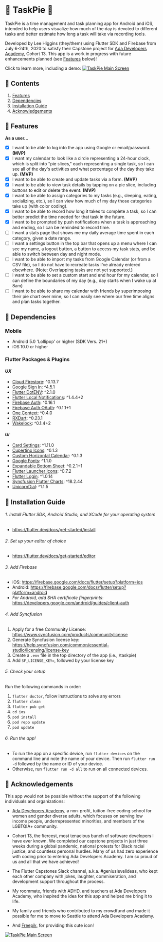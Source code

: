 # 🥧 TaskPie 🥧

TaskPie is a time management and task planning app for Android and iOS, intended to help users visualize how much of the day is devoted to different tasks and
better estimate how long a task will take via recording tools.

Developed by Lee Higgins (they/them) using Flutter SDK and Firebase from July 6-24th, 2020 to satisfy their Capstone project for [Ada Developers Academy](https://adadevelopersacademy.org/), Cohort 13. This app is a work in progress with future enhancements planned (see [Features](#features) below)!

Click to learn more, including a demo:
[![TaskPie Main Screen](https://i.imgur.com/tqwuaWn.png)](https://youtu.be/-evC9avD0hI)

## 🥧 Contents

1. [Features](#features)
2. [Dependencies](#dependencies)
3. [Installation Guide](#installation-guide)
4. [Acknowledgements](#acknowledgements)

## 🥧 Features

**As a user...**
- [x] I want to be able to log into the app using Google or email/password. **(MVP)**
- [x] I want my calendar to look like a circle representing a 24-hour clock, which is split into "pie slices," each representing a single task, so I can see all of the day's activities and what percentage of the day they take up. **(MVP)**
- [x] I want to be able to create and update tasks via a form. **(MVP)**
- [x] I want to be able to view task details by tapping on a pie slice, including buttons to edit or delete the event. **(MVP)**
- [x] I want to be able to assign categories to my tasks (e.g., sleeping, eating, socializing, etc.), so I can view how much of my day those categories take up (with color coding).
- [x] I want to be able to record how long it takes to complete a task, so I can better predict the time needed for that task in the future.
- [x] I want to be prompted by push notifications when a task is approaching and ending, so I can be reminded to record time.
- [ ] I want a stats page that shows me my daily average time spent in each category, given a date range.
- [ ] I want a settings button in the top bar that opens up a menu where I can see my name, a logout button, a button to access my task stats, and be able to switch between day and night mode.
- [ ] I want to be able to import my tasks from Google Calendar (or from a CSV file), so I do not have to recreate tasks I've already entered elsewhere. (Note: Overlapping tasks are not yet supported.)
- [ ] I want to be able to set a custom start and end hour for my calendar, so I can define the boundaries of my day (e.g., day starts when I wake up at 8am)
- [ ] I want to be able to share my calendar with friends by superimposing their pie chart over mine, so I can easily see where our free time aligns and plan tasks together.

## 🥧 Dependencies

### Mobile
- Android 5.0 'Lollipop' or higher (SDK Vers. 21+)
- iOS 10.0 or higher

### Flutter Packages & Plugins

#### *UX*
- [Cloud Firestore](https://pub.dev/packages/cloud_firestore): ^0.13.7
- [Google Sign In](https://pub.dev/packages/google_sign_in): ^4.5.1
- [Flutter DotENV](https://pub.dev/packages/flutter_dotenv): ^2.1.0
- [Flutter Local Notifications](https://pub.dev/packages/flutter_local_notifications): ^1.4.4+2
- [Firebase Auth](https://pub.dev/packages/firebase_auth): ^0.16.1
- [Firebase Auth OAuth](https://pub.dev/packages/firebase_auth_oauth): ^0.1.1+1
- [One Context](https://pub.dev/packages/one_context): ^0.4.0
- [RXDart](https://pub.dev/packages/rxdart): ^0.23.1
- [Wakelock](https://pub.dev/packages/wakelock): ^0.1.4+2

#### *UI*
- [Card Settings](https://pub.dev/packages/card_settings): ^1.11.0
- [Cupertino Icons](https://pub.dev/packages/cupertino_icons): ^0.1.3
- [Custom Horizontal Calendar](https://pub.dev/packages/custom_horizontal_calendar): ^0.1.3
- [Google Fonts](https://pub.dev/packages/google_fonts): ^1.1.0
- [Expandable Bottom Sheet](https://pub.dev/packages/expandable_bottom_sheet): ^0.2.1+1 
- [Flutter Launcher Icons](https://pub.dev/packages/flutter_launcher_icons): ^0.7.2
- [Flutter Login](https://pub.dev/packages/flutter_login): ^1.0.14
- [Syncfusion Flutter Charts](https://pub.dev/packages/syncfusion_flutter_charts): ^18.2.44
- [UnicornDial](https://pub.dev/packages/unicorndial): ^1.1.5

## 🥧 Installation Guide

###### 1. Install Flutter SDK, Android Studio, and XCode for your operating system
- https://flutter.dev/docs/get-started/install

###### 2. Set up your editor of choice
- https://flutter.dev/docs/get-started/editor

###### 3. Add Firebase
- iOS: https://firebase.google.com/docs/flutter/setup?platform=ios
- Android: https://firebase.google.com/docs/flutter/setup?platform=android
- *For Android, add SHA certificate fingerprints*: https://developers.google.com/android/guides/client-auth

###### 4. Add Syncfusion
1. Apply for a free Community License: https://www.syncfusion.com/products/communitylicense
2. Generate Syncfusion license key: https://help.syncfusion.com/common/essential-studio/licensing/license-key
3. Create a `.env` file in the top directory of the app (i.e., /taskpie)
4. Add `SF_LICENSE_KEY=`, followed by your license key

###### 5. Check your setup
Run the following commands in order:
1. `flutter doctor`, follow instructions to solve any errors
2. `flutter clean`
3. `flutter pub get`
4. `cd ios`
5. `pod install`
6. `pod repo update`
7. `pod update`

###### 6. Run the app!
- To run the app on a specific device, run `flutter devices` on the command line and note the name of your device. Then run `flutter run -d` followed by the name or ID of your device.
- Otherwise, run `flutter run -d all` to run on all connected devices.

## 🥧 Acknowledgements

This app would not be possible without the support of the following individuals and organizations: 

- [Ada Developers Academy](https://adadevelopersacademy.org/), a non-profit, tuition-free coding school for women and gender diverse adults, which focuses on serving low income people, underrepresented minorities, and members of the LGBTQIA+ community.

- Cohort 13, the fiercest, most tenacious bunch of software developers I have ever known. We completed our capstone projects in just three weeks during a global pandemic, national protests for Black racial justice, and countless personal hurdles. Many of us had zero experience with coding prior to entering Ada Developers Academy. I am so proud of us and all that we have achieved!

- The Flutter Capstones Slack channel, a.k.a. #geniuslevelideas, who kept each other company with jokes, laughter, commiseration, and development support throughout the process.

- My roommate, friends with ADHD, and teachers at Ada Developers Academy, who inspired the idea for this app and helped me bring it to life.

- My family and friends who contributed to my crowdfund and made it possible for me to move to Seattle to attend Ada Developers Academy. 

- And [Freepik](http://www.freepik.com/), for providing this cute icon!

[![TaskPie Main Screen](https://imgur.com/97Dc4lY.png)](https://youtu.be/-evC9avD0hI)